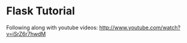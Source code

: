 Flask Tutorial
============

Following along with youtube videos: http://www.youtube.com/watch?v=iSrZ6r7hwdM

